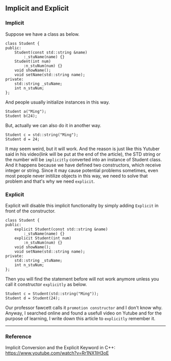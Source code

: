 ## Implicit and Explicit

### Implicit

Suppose we have a class as below.
```
class Student {
public:
	Student(const std::string &name)
		:_stuName(name) {}
	Student(int num)
		:n_stuNum(num) {}
	void showName();
	void setName(std::string name);
private:
	std::string _stuName;
	int n_stuNum;
};
```
And people usually initialize instances in this way.
```
Student a("Ming");
Student b(24);
```
But, actually we can also do it in another way.
```
Student c = std::string("Ming");
Student d = 24;
```
It may seem weird, but it will work. And the reason is just like this Yutuber said in his video(link will be put at the end of the article), 
the STD string or the number will be `implicitly` converted into an instance of Student class. 
And it happens because we have defined two constructors, which receive integer or string. 
Since it may cause potential problems sometimes, even most people never initilize objects in this way, we need to solve that problem and that's why we need `explicit`.

### Explicit

Explicit will disable this implicit functionality by simply adding `Explicit` in front of the constructor. 
```
class Student {
public:
	explicit Student(const std::string &name)
		:_stuName(name) {}
	explicit Student(int num)
		:n_stuNum(num) {}
	void showName();
	void setName(std::string name);
private:
	std::string _stuName;
	int n_stuNum;
};
```
Then you will find the statement before will not work anymore unless you call it constructor `explicitly` as below.
```
Student c = Student(std::string("Ming"));
Student d = Student(24);
```

Our professor fawcett calls it `promotion constructor` and I don't know why. Anyway, I searched online and found a usefull video on Yutube and for the purpose of learning, I write down this article to `explicitly` remember it.

------
### Reference
Implicit Conversion and the Explicit Keyword in C++: https://www.youtube.com/watch?v=Rr1NX1lH3oE  
